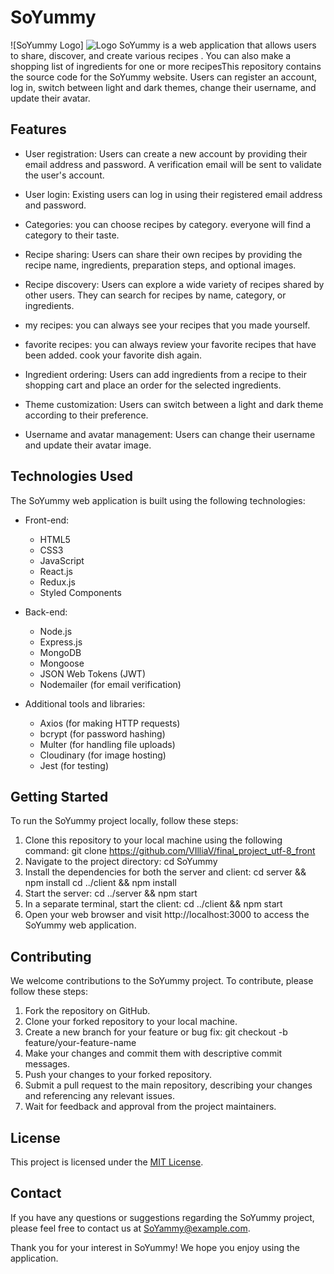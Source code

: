 # SoYummy

![SoYummy Logo] <img src="https://github.com/VIlliaV/final_project_utf-8_front/tree/main/public/logo192.png" alt="Logo">
SoYummy is a web application that allows users to share, discover, and create various recipes . You can also make a
shopping list of ingredients for one or more recipesThis repository contains the source code for the SoYummy website.
Users can register an account, log in, switch between light and dark themes, change their username, and update their
avatar.

## Features

- User registration: Users can create a new account by providing their email address and password. A verification email
  will be sent to validate the user's account.

- User login: Existing users can log in using their registered email address and password.

- Сategories: you can choose recipes by category. everyone will find a category to their taste.

- Recipe sharing: Users can share their own recipes by providing the recipe name, ingredients, preparation steps, and
  optional images.

- Recipe discovery: Users can explore a wide variety of recipes shared by other users. They can search for recipes by
  name, category, or ingredients.

- my recipes: you can always see your recipes that you made yourself.

- favorite recipes: you can always review your favorite recipes that have been added. cook your favorite dish again.

- Ingredient ordering: Users can add ingredients from a recipe to their shopping cart and place an order for the
  selected ingredients.

- Theme customization: Users can switch between a light and dark theme according to their preference.

- Username and avatar management: Users can change their username and update their avatar image.

## Technologies Used

The SoYummy web application is built using the following technologies:

- Front-end:

  - HTML5
  - CSS3
  - JavaScript
  - React.js
  - Redux.js
  - Styled Components

- Back-end:

  - Node.js
  - Express.js
  - MongoDB
  - Mongoose
  - JSON Web Tokens (JWT)
  - Nodemailer (for email verification)

- Additional tools and libraries:
  - Axios (for making HTTP requests)
  - bcrypt (for password hashing)
  - Multer (for handling file uploads)
  - Cloudinary (for image hosting)
  - Jest (for testing)

## Getting Started

To run the SoYummy project locally, follow these steps:

1. Clone this repository to your local machine using the following command: git clone
   https://github.com/VIlliaV/final_project_utf-8_front
2. Navigate to the project directory: cd SoYummy
3. Install the dependencies for both the server and client: cd server && npm install cd ../client && npm install
4. Start the server: cd ../server && npm start
5. In a separate terminal, start the client: cd ../client && npm start
6. Open your web browser and visit http://localhost:3000 to access the SoYummy web application.

## Contributing

We welcome contributions to the SoYummy project. To contribute, please follow these steps:

1. Fork the repository on GitHub.
2. Clone your forked repository to your local machine.
3. Create a new branch for your feature or bug fix: git checkout -b feature/your-feature-name
4. Make your changes and commit them with descriptive commit messages.
5. Push your changes to your forked repository.
6. Submit a pull request to the main repository, describing your changes and referencing any relevant issues.
7. Wait for feedback and approval from the project maintainers.

## License

This project is licensed under the [MIT License](LICENSE).

## Contact

If you have any questions or suggestions regarding the SoYummy project, please feel free to contact us at
[SoYammy@example.com](mailto:SoYammy@example.com).

Thank you for your interest in SoYummy! We hope you enjoy using the application.
